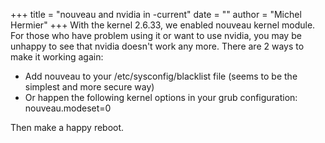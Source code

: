 +++
title = "nouveau and nvidia in -current"
date = ""
author = "Michel Hermier"
+++
With the kernel 2.6.33, we enabled nouveau kernel module. For those who have problem using it or want to use nvidia, you may be unhappy to see that nvidia doesn't work any more.
 There are 2 ways to make it working again:
 * Add nouveau to your /etc/sysconfig/blacklist file (seems to be the simplest and more secure way)
* Or happen the following kernel options in your grub configuration: nouveau.modeset=0


 Then make a happy reboot.